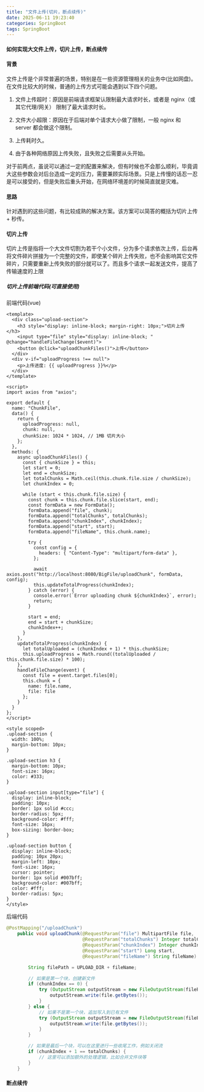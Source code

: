 ```yaml
---
title: "文件上传(切片，断点续传)"
date: 2025-06-11 19:23:40
categories: SpringBoot
tags: SpringBoot
---
```


#### 如何实现大文件上传，切片上传，断点续传

#### 背景

文件上传是个非常普遍的场景，特别是在一些资源管理相关的业务中(比如网盘)。在文件比较大的时候，普通的上传方式可能会遇到以下四个问题。

1.  文件上传超时：原因是前端请求框架认限制最大请求时长，或者是 nginx（或其它代理/网关） 限制了最大请求时长。

2.  文件大小超限：原因在于后端对单个请求大小做了限制，一般 nginx 和 server 都会做这个限制。

3.  上传耗时久。

4.  由于各种网络原因上传失败，且失败之后需要从头开始。

对于前两点，虽说可以通过一定的配置来解决，但有时候也不会那么顺利，毕竟调大这些参数会对后台造成一定的压力，需要兼顾实际场景。只是上传慢的话忍一忍是可以接受的，但是失败后重头开始，在网络环境差的时候简直就是灾难。

#### 思路

针对遇到的这些问题，有比较成熟的解决方案。该方案可以简答的概括为切片上传 + 秒传。

#### 切片上传

切片上传是指将一个大文件切割为若干个小文件，分为多个请求依次上传，后台再将文件碎片拼接为一个完整的文件，即使某个碎片上传失败，也不会影响其它文件碎片，只需要重新上传失败的部分就可以了。而且多个请求一起发送文件，提高了传输速度的上限

##### 切片上传前端代码(可直接使用)

前端代码(vue)

    <template>
      <div class="upload-section">
        <h3 style="display: inline-block; margin-right: 10px;">切片上传</h3>
        <input type="file" style="display: inline-block; " @change="handleFileChange($event)">
        <button @click="uploadChunkFiles()">上传</button>
      </div>
      <div v-if="uploadProgress !== null">
        <p>上传进度: {{ uploadProgress }}%</p>
      </div>
    </template>

    <script>
    import axios from "axios";

    export default {
      name: "ChunkFile",
      data() {
        return {
          uploadProgress: null,
          chunk: null,
          chunkSize: 1024 * 1024, // 1MB 切片大小
        };
      },
      methods: {
        async uploadChunkFiles() {
          const { chunkSize } = this;
          let start = 0;
          let end = chunkSize;
          let totalChunks = Math.ceil(this.chunk.file.size / chunkSize);
          let chunkIndex = 0;

          while (start < this.chunk.file.size) {
            const chunk = this.chunk.file.slice(start, end);
            const formData = new FormData();
            formData.append("file", chunk);
            formData.append("totalChunks", totalChunks);
            formData.append("chunkIndex", chunkIndex);
            formData.append("start", start);
            formData.append("fileName", this.chunk.name);

            try {
              const config = {
                headers: { "Content-Type": "multipart/form-data" },
              };

              await axios.post("http://localhost:8080/BigFile/uploadChunk", formData, config);
              this.updateTotalProgress(chunkIndex);
            } catch (error) {
              console.error(`Error uploading chunk ${chunkIndex}`, error);
              return;
            }

            start = end;
            end = start + chunkSize;
            chunkIndex++;
          }
        },
        updateTotalProgress(chunkIndex) {
          let totalUploaded = (chunkIndex + 1) * this.chunkSize;
          this.uploadProgress = Math.round((totalUploaded / this.chunk.file.size) * 100);
        },
        handleFileChange(event) {
          const file = event.target.files[0];
          this.chunk = {
            name: file.name,
            file: file
          };
        }
      }
    };
    </script>

    <style scoped>
    .upload-section {
      width: 100%;
      margin-bottom: 10px;
    }

    .upload-section h3 {
      margin-bottom: 10px;
      font-size: 16px;
      color: #333;
    }

    .upload-section input[type="file"] {
      display: inline-block;
      padding: 10px;
      border: 1px solid #ccc;
      border-radius: 5px;
      background-color: #fff;
      font-size: 16px;
      box-sizing: border-box;
    }

    .upload-section button {
      display: inline-block;
      padding: 10px 20px;
      margin-left: 10px;
      font-size: 16px;
      cursor: pointer;
      border: 1px solid #007bff;
      background-color: #007bff;
      color: #fff;
      border-radius: 5px;
    }
    </style>

后端代码

``` java
@PostMapping("/uploadChunk")
    public void uploadChunk(@RequestParam("file") MultipartFile file,
                            @RequestParam("totalChunks") Integer totalChunks,
                            @RequestParam("chunkIndex") Integer chunkIndex,
                            @RequestParam("start") Long start,
                            @RequestParam("fileName") String fileName) throws IOException {

        String filePath = UPLOAD_DIR + fileName;

        // 如果是第一个块，创建新文件
        if (chunkIndex == 0) {
            try (OutputStream outputStream = new FileOutputStream(filePath)) {
                outputStream.write(file.getBytes());
            }
        } else {
            // 如果不是第一个块，追加写入到已有文件
            try (OutputStream outputStream = new FileOutputStream(filePath, true)) {
                outputStream.write(file.getBytes());
            }
        }

        // 如果是最后一个块，可以在这里进行一些收尾工作，例如关闭流
        if (chunkIndex + 1 == totalChunks) {
            // 这里可以添加额外的处理逻辑，比如合并文件块等
        }
    }
```

#### 断点续传

